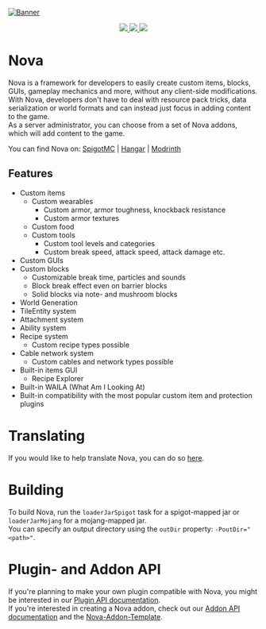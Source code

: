 [![Banner](https://i.imgur.com/HiDAPmf.png)](https://www.spigotmc.org/resources/93648/)

<p align="center">
  <a href="https://www.spigotmc.org/resources/93648/reviews">
    <img src="https://img.shields.io/spiget/rating/93648"> 
  </a>
  <a href="https://www.spigotmc.org/resources/93648/">
    <img src="https://img.shields.io/spiget/downloads/93648"> 
  </a>
  <a href="https://www.spigotmc.org/resources/93648/">
    <img src="https://img.shields.io/spiget/tested-versions/93648"> 
  </a>
</p>

# Nova

Nova is a framework for developers to easily create custom items, blocks, GUIs, gameplay mechanics and more, without any client-side modifications.  
With Nova, developers don't have to deal with resource pack tricks, data serialization or world formats and can instead
just focus in adding content to the game.  
As a server administrator, you can choose from a set of Nova addons, which will add content to the game.

You can find Nova on: [SpigotMC](https://www.spigotmc.org/resources/93648/) | [Hangar](https://hangar.papermc.io/xenondevs/Nova) | [Modrinth](https://modrinth.com/plugin/nova-framework)

## Features

* Custom items
  * Custom wearables
    * Custom armor, armor toughness, knockback resistance
    * Custom armor textures
  * Custom food
  * Custom tools
    * Custom tool levels and categories
    * Custom break speed, attack speed, attack damage etc.
* Custom GUIs
* Custom blocks
  * Customizable break time, particles and sounds
  * Block break effect even on barrier blocks
  * Solid blocks via note- and mushroom blocks
* World Generation
* TileEntity system
* Attachment system
* Ability system
* Recipe system
  * Custom recipe types possible
* Cable network system
  * Custom cables and network types possible
* Built-in items GUI
  * Recipe Explorer
* Built-in WAILA (What Am I Looking At)
* Built-in compatibility with the most popular custom item and protection plugins

# Translating

If you would like to help translate Nova, you can do so [here](https://translate.xenondevs.xyz/).

# Building

To build Nova, run the `loaderJarSpigot` task for a spigot-mapped jar or `loaderJarMojang` for a mojang-mapped jar.  
You can specify an output directory using the `outDir` property: `-PoutDir="<path>"`.

# Plugin- and Addon API

If you're planning to make your own plugin compatible with Nova, you might be interested in our [Plugin API documentation](https://xenondevs.xyz/docs/nova/api).   
If you're interested in creating a Nova addon, check out our [Addon API documentation](https://xenondevs.xyz/docs/nova/addon/) and the [Nova-Addon-Template](https://github.com/xenondevs/Nova-Addon-Template).
